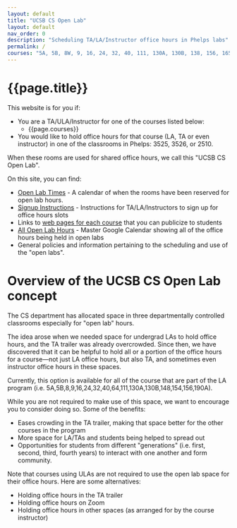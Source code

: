 ```yaml
---
layout: default
title: "UCSB CS Open Lab"
layout: default
nav_order: 0
description: "Scheduling TA/LA/Instructor office hours in Phelps labs"
permalink: /
courses: "5A, 5B, 8W, 9, 16, 24, 32, 40, 111, 130A, 130B, 138, 156, 165B"
---
```


# {{page.title}}

This website is for you if:

* You are a TA/ULA/Instructor for one of the courses listed below:
  * {{page.courses}}
* You would like to hold office hours for that course (LA, TA or even instructor) in one of the classrooms in Phelps: 3525, 3526, or 2510.

When these rooms are used for shared office hours, we call this "UCSB CS Open Lab".

On this site, you can find:
* [Open Lab Times](/calendars/open/) - A calendar of when the rooms have been reserved for open lab hours. 
* [Signup Instructions](/signup) - Instructions for TA/LA/Instructors to sign up for office hours slots
* Links to [web pages for each course](/calendars) that you can publicize to students
* [All Open Lab Hours](/calendars/all) - Master Google Calendar showing all of the office hours being held in open labs
* General policies and information pertaining to the scheduling and use of the "open labs".


# Overview of the UCSB CS Open Lab concept

The CS department has allocated space in three departmentally controlled classrooms especially for "open lab" hours.

The idea arose when we needed space for undergrad LAs to hold office hours, and the TA trailer was already overcrowded.  Since then, we have discovered that it can be helpful to hold all or a portion of the office hours for a course&mdash;not just LA office hours, but also TA, and sometimes even instructor office hours in these spaces. 

Currently, this option is available for all of the course that are part of the LA program (i.e. 5A,5B,8,9,16,24,32,40,64,111,130A,130B,148,154,156,190A).

While you are not required to make use of this space, we want to encourage you to consider doing so.  Some of the benefits:

* Eases crowding in the TA trailer, making that space better for the other courses in the program
* More space for LA/TAs and students being helped to spread out
* Opportunities for students from different "generations" (i.e. first, second, third, fourth years) to interact with one another and form community.

Note that courses using ULAs are not required to use the open lab space for their office hours.  Here are some alternatives:

* Holding office hours in the TA trailer
* Holding office hours on Zoom
* Holding office hours in other spaces (as arranged for by the course instructor)
